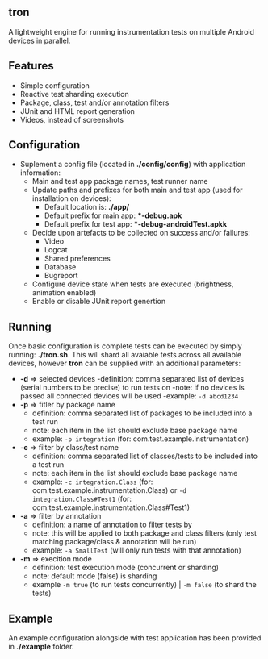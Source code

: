## tron
A lightweight engine for running instrumentation tests on multiple Android devices in parallel.

## Features
- Simple configuration
- Reactive test sharding execution
- Package, class, test and/or annotation filters
- JUnit and HTML report generation
- Videos, instead of screenshots

## Configuration
 - Suplement a config file (located in <b>./config/config</b>) with application information:
    - Main and test app package names, test runner name
    - Update paths and prefixes for both main and test app (used for installation on devices):
        - Default location is: <b> ./app/</b>
        - Default prefix for main app: <b>*-debug.apk</b>
        - Default prefix for test app: <b>*-debug-androidTest.apkk</b>
    - Decide upon artefacts to be collected on success and/or failures:
        - Video
        - Logcat
        - Shared preferences
        - Database
        - Bugreport
    - Configure device state when tests are executed (brightness, animation enabled)
    - Enable or disable JUnit report genertion

## Running
Once basic configuration is complete tests can be executed by simply running: <b>./tron.sh</b>. This will shard all avaiable tests across all available devices, however <b>tron</b> can be supplied with an additional parameters:
- <b>-d</b> => selected devices
    -definition: comma separated list of devices (serial numbers to be precise) to run tests on
    -note: if no devices is passed all connected devices will be used
    -example: `-d abcd1234`
- <b>-p</b> => fitler by package name
    - definition: comma separated list of packages to be included into a test run
    - note: each item in the list should exclude base package name 
    - example: `-p integration` (for: com.test.example.instrumentation)
- <b>-c</b> => filter by class/test name
    - definition: comma separated list of classes/tests to be included into a test run
    - note: each item in the list should exclude base package name 
    - example: `-c integration.Class` (for: com.test.example.instrumentation.Class) or `-d integration.Class#Test1` (for: com.test.example.instrumentation.Class#Test1)
- <b>-a</b> => filter by annotation
    - definition: a name of annotation to filter tests by
    - note: this will be applied to both package and class filters (only test matching package/class & annotation will be run)
    - example: `-a SmallTest` (will only run tests with that annotation)
- <b>-m</b> => execition mode
    - definition: test execution mode (concurrent or sharding)
    - note: default mode (false) is sharding
    - example `-m true` (to run tests concurrently) | `-m false` (to shard the tests)

## Example
An example configuration alongside with test application has been provided in <b>./example</b> folder.







